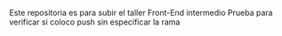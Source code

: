 Este repositoria es para subir el taller Front-End intermedio
Prueba para verificar si coloco push sin especificar la rama